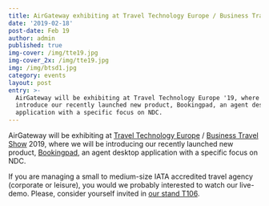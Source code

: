 ```yaml
---
title: AirGateway exhibiting at Travel Technology Europe / Business Travel Show '19
date: '2019-02-18'
post-date: Feb 19
author: admin
published: true
img-cover: /img/tte19.jpg
img-cover_2x: /img/tte19.jpg
img: /img/btsd1.jpg
category: events
layout: post
entry: >-
  AirGateway will be exhibiting at Travel Technology Europe '19, where we will
  introduce our recently launched new product, Bookingpad, an agent desktop
  application with a specific focus on NDC.
---
```

AirGateway will be exhibiting at [Travel Technology Europe](https://www.traveltechnologyeurope.com/) / [Business Travel Show](https://www.businesstravelshow.com/) 2019, where we will be introducing our recently launched new product, [Bookingpad](https://bookingpad.net/), an agent desktop application with a specific focus on NDC.

If you are managing a small to medium-size IATA accredited travel agency (corporate or leisure), you would we probably interested to watch our live-demo. Please, consider yourself invited in [our stand T106](https://www.traveltechnologyeurope.com/whats-on/exhibitor-list/exhibitor/airgateway-gmbh).
